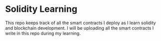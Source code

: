 # Solidity Learning

This repo keeps track of all the smart contracts I deploy as I learn solidity and blockchain development. I will be uploading all the smart contracts I write in this repo during my learning.
